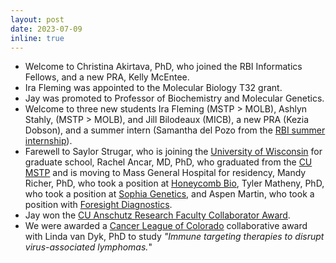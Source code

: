 ```yaml
---
layout: post
date: 2023-07-09
inline: true
---
```


- Welcome to Christina Akirtava, PhD, who joined the RBI Informatics Fellows, and a new PRA, Kelly McEntee.
- Ira Fleming was appointed to the Molecular Biology T32 grant.
- Jay was promoted to Professor of Biochemistry and Molecular Genetics.
- Welcome to three new students Ira Fleming (MSTP > MOLB), Ashlyn Stahly, (MSTP > MOLB), and Jill Bilodeaux (MICB), a new PRA (Kezia Dobson), and a summer intern (Samantha del Pozo from the [RBI summer internship](https://medschool.cuanschutz.edu/rbi/training-and-education/summer-internship-program/about)).
- Farewell to Saylor Strugar, who is joining the [University of Wisconsin](https://ipib.wisc.edu/) for graduate school, Rachel Ancar, MD, PhD, who graduated from the [CU MSTP](https://medschool.cuanschutz.edu/mstp) and is moving to Mass General Hospital for residency, Mandy Richer, PhD, who took a position at [Honeycomb Bio](https://honeycomb.bio/), Tyler Matheny, PhD, who took a position at [Sophia Genetics](https://www.sophiagenetics.com/), and Aspen Martin, who took a position with [Foresight Diagnostics](https://foresight-dx.com/).
- Jay won the [CU Anschutz Research Faculty Collaborator Award](https://research.cuanschutz.edu/university-research/news-events/research-awards-ceremony#ac-research-administration-award-7?utm_source=miragenews&utm_medium=miragenews&utm_campaign=news).
- We were awarded a [Cancer League of Colorado](https://www.cancerleague.org/) collaborative award with Linda van Dyk, PhD to study *"Immune targeting therapies to disrupt virus-associated lymphomas.*"